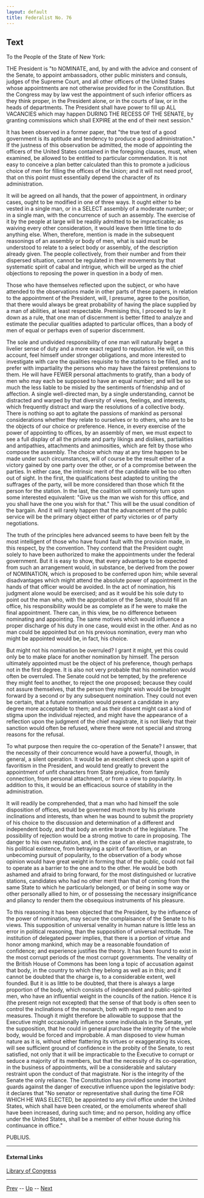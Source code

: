 ```yaml
---
layout: default
title: Federalist No. 76
---
```


## Text

To the People of the State of New York:

THE President is "to NOMINATE, and, by and with the advice and consent of the Senate, to appoint ambassadors, other public ministers and consuls, judges of the Supreme Court, and all other officers of the United States whose appointments are not otherwise provided for in the Constitution. But the Congress may by law vest the appointment of such inferior officers as they think proper, in the President alone, or in the courts of law, or in the heads of departments. The President shall have power to fill up ALL VACANCIES which may happen DURING THE RECESS OF THE SENATE, by granting commissions which shall EXPIRE at the end of their next session."

It has been observed in a former paper, that "the true test of a good government is its aptitude and tendency to produce a good administration." If the justness of this observation be admitted, the mode of appointing the officers of the United States contained in the foregoing clauses, must, when examined, be allowed to be entitled to particular commendation. It is not easy to conceive a plan better calculated than this to promote a judicious choice of men for filling the offices of the Union; and it will not need proof, that on this point must essentially depend the character of its administration.

It will be agreed on all hands, that the power of appointment, in ordinary cases, ought to be modified in one of three ways. It ought either to be vested in a single man, or in a SELECT assembly of a moderate number; or in a single man, with the concurrence of such an assembly. The exercise of it by the people at large will be readily admitted to be impracticable; as waiving every other consideration, it would leave them little time to do anything else. When, therefore, mention is made in the subsequent reasonings of an assembly or body of men, what is said must be understood to relate to a select body or assembly, of the description already given. The people collectively, from their number and from their dispersed situation, cannot be regulated in their movements by that systematic spirit of cabal and intrigue, which will be urged as the chief objections to reposing the power in question in a body of men.

Those who have themselves reflected upon the subject, or who have attended to the observations made in other parts of these papers, in relation to the appointment of the President, will, I presume, agree to the position, that there would always be great probability of having the place supplied by a man of abilities, at least respectable. Premising this, I proceed to lay it down as a rule, that one man of discernment is better fitted to analyze and estimate the peculiar qualities adapted to particular offices, than a body of men of equal or perhaps even of superior discernment.

The sole and undivided responsibility of one man will naturally beget a livelier sense of duty and a more exact regard to reputation. He will, on this account, feel himself under stronger obligations, and more interested to investigate with care the qualities requisite to the stations to be filled, and to prefer with impartiality the persons who may have the fairest pretensions to them. He will have FEWER personal attachments to gratify, than a body of men who may each be supposed to have an equal number; and will be so much the less liable to be misled by the sentiments of friendship and of affection. A single well-directed man, by a single understanding, cannot be distracted and warped by that diversity of views, feelings, and interests, which frequently distract and warp the resolutions of a collective body. There is nothing so apt to agitate the passions of mankind as personal considerations whether they relate to ourselves or to others, who are to be the objects of our choice or preference. Hence, in every exercise of the power of appointing to offices, by an assembly of men, we must expect to see a full display of all the private and party likings and dislikes, partialities and antipathies, attachments and animosities, which are felt by those who compose the assembly. The choice which may at any time happen to be made under such circumstances, will of course be the result either of a victory gained by one party over the other, or of a compromise between the parties. In either case, the intrinsic merit of the candidate will be too often out of sight. In the first, the qualifications best adapted to uniting the suffrages of the party, will be more considered than those which fit the person for the station. In the last, the coalition will commonly turn upon some interested equivalent: "Give us the man we wish for this office, and you shall have the one you wish for that." This will be the usual condition of the bargain. And it will rarely happen that the advancement of the public service will be the primary object either of party victories or of party negotiations.

The truth of the principles here advanced seems to have been felt by the most intelligent of those who have found fault with the provision made, in this respect, by the convention. They contend that the President ought solely to have been authorized to make the appointments under the federal government. But it is easy to show, that every advantage to be expected from such an arrangement would, in substance, be derived from the power of NOMINATION, which is proposed to be conferred upon him; while several disadvantages which might attend the absolute power of appointment in the hands of that officer would be avoided. In the act of nomination, his judgment alone would be exercised; and as it would be his sole duty to point out the man who, with the approbation of the Senate, should fill an office, his responsibility would be as complete as if he were to make the final appointment. There can, in this view, be no difference between nominating and appointing. The same motives which would influence a proper discharge of his duty in one case, would exist in the other. And as no man could be appointed but on his previous nomination, every man who might be appointed would be, in fact, his choice.

But might not his nomination be overruled? I grant it might, yet this could only be to make place for another nomination by himself. The person ultimately appointed must be the object of his preference, though perhaps not in the first degree. It is also not very probable that his nomination would often be overruled. The Senate could not be tempted, by the preference they might feel to another, to reject the one proposed; because they could not assure themselves, that the person they might wish would be brought forward by a second or by any subsequent nomination. They could not even be certain, that a future nomination would present a candidate in any degree more acceptable to them; and as their dissent might cast a kind of stigma upon the individual rejected, and might have the appearance of a reflection upon the judgment of the chief magistrate, it is not likely that their sanction would often be refused, where there were not special and strong reasons for the refusal.

To what purpose then require the co-operation of the Senate? I answer, that the necessity of their concurrence would have a powerful, though, in general, a silent operation. It would be an excellent check upon a spirit of favoritism in the President, and would tend greatly to prevent the appointment of unfit characters from State prejudice, from family connection, from personal attachment, or from a view to popularity. In addition to this, it would be an efficacious source of stability in the administration.

It will readily be comprehended, that a man who had himself the sole disposition of offices, would be governed much more by his private inclinations and interests, than when he was bound to submit the propriety of his choice to the discussion and determination of a different and independent body, and that body an entire branch of the legislature. The possibility of rejection would be a strong motive to care in proposing. The danger to his own reputation, and, in the case of an elective magistrate, to his political existence, from betraying a spirit of favoritism, or an unbecoming pursuit of popularity, to the observation of a body whose opinion would have great weight in forming that of the public, could not fail to operate as a barrier to the one and to the other. He would be both ashamed and afraid to bring forward, for the most distinguished or lucrative stations, candidates who had no other merit than that of coming from the same State to which he particularly belonged, or of being in some way or other personally allied to him, or of possessing the necessary insignificance and pliancy to render them the obsequious instruments of his pleasure.

To this reasoning it has been objected that the President, by the influence of the power of nomination, may secure the complaisance of the Senate to his views. This supposition of universal venality in human nature is little less an error in political reasoning, than the supposition of universal rectitude. The institution of delegated power implies, that there is a portion of virtue and honor among mankind, which may be a reasonable foundation of confidence; and experience justifies the theory. It has been found to exist in the most corrupt periods of the most corrupt governments. The venality of the British House of Commons has been long a topic of accusation against that body, in the country to which they belong as well as in this; and it cannot be doubted that the charge is, to a considerable extent, well founded. But it is as little to be doubted, that there is always a large proportion of the body, which consists of independent and public-spirited men, who have an influential weight in the councils of the nation. Hence it is (the present reign not excepted) that the sense of that body is often seen to control the inclinations of the monarch, both with regard to men and to measures. Though it might therefore be allowable to suppose that the Executive might occasionally influence some individuals in the Senate, yet the supposition, that he could in general purchase the integrity of the whole body, would be forced and improbable. A man disposed to view human nature as it is, without either flattering its virtues or exaggerating its vices, will see sufficient ground of confidence in the probity of the Senate, to rest satisfied, not only that it will be impracticable to the Executive to corrupt or seduce a majority of its members, but that the necessity of its co-operation, in the business of appointments, will be a considerable and salutary restraint upon the conduct of that magistrate. Nor is the integrity of the Senate the only reliance. The Constitution has provided some important guards against the danger of executive influence upon the legislative body: it declares that "No senator or representative shall during the time FOR WHICH HE WAS ELECTED, be appointed to any civil office under the United States, which shall have been created, or the emoluments whereof shall have been increased, during such time; and no person, holding any office under the United States, shall be a member of either house during his continuance in office."

PUBLIUS.

---
#### External Links
[Library of Congress]()

---

[Prev](75.md) -- [Up](README.md) -- [Next](77.md)
